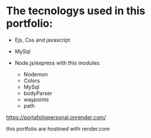 # The tecnologys used in this portfolio:
- Ejs, Css and javascript
- MySql
- Node.js/express with this modules:

  - Nodemon
  - Colors
  - MySql
  - bodyParser
  - waypoints
  - path
  
 https://portafoliopersonal.onrender.com/
 
 this portfolio are hostined with render.com
 
  
